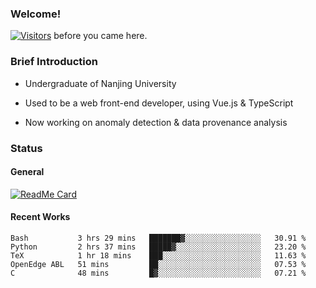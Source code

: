 ### Welcome!

[![Visitors](https://visitor-badge.laobi.icu/badge?page_id=HermitSun.HermitSun)]() before you came here.

### Brief Introduction

- Undergraduate of Nanjing University

- Used to be a web front-end developer, using Vue.js & TypeScript

- Now working on anomaly detection & data provenance analysis

### Status

#### General

[![ReadMe Card](https://github-readme-stats.hermitsun.vercel.app/api?username=HermitSun&count_private=true&show_icons=true)]()

#### Recent Works

<!--START_SECTION:waka-->
```text
Bash           3 hrs 29 mins   ███████▓░░░░░░░░░░░░░░░░░   30.91 % 
Python         2 hrs 37 mins   █████▓░░░░░░░░░░░░░░░░░░░   23.20 % 
TeX            1 hr 18 mins    ███░░░░░░░░░░░░░░░░░░░░░░   11.63 % 
OpenEdge ABL   51 mins         ██░░░░░░░░░░░░░░░░░░░░░░░   07.53 % 
C              48 mins         █▓░░░░░░░░░░░░░░░░░░░░░░░   07.21 % 
```
<!--END_SECTION:waka-->
